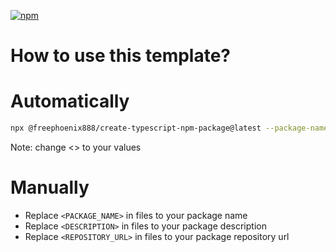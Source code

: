 [![npm](https://img.shields.io/npm/v/<PACKAGE_NAME>.svg)](https://www.npmjs.com/package/<PACKAGE_NAME>)

# How to use this template?

# Automatically

```bash
npx @freephoenix888/create-typescript-npm-package@latest --package-name="<PACKAGE_NAME>" --description="<DESCRIPTION>" --repository-url="<REPOSITORY_URL>"
```
Note: change <> to your values

# Manually
- Replace `<PACKAGE_NAME>` in files to your package name
- Replace `<DESCRIPTION>` in files to your package description
- Replace `<REPOSITORY_URL>` in files to your package repository url
